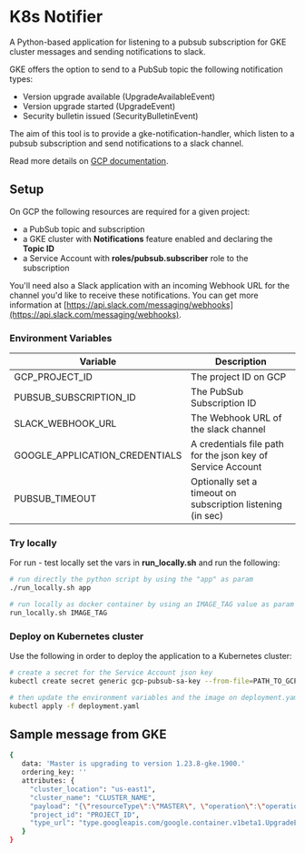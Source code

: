 # K8s Notifier

A Python-based application for listening to a pubsub subscription for GKE cluster messages and sending notifications to slack.

GKE offers the option to send to a PubSub topic the following notification types:

- Version upgrade available (UpgradeAvailableEvent)
- Version upgrade started (UpgradeEvent)
- Security bulletin issued (SecurityBulletinEvent)

The aim of this tool is to provide a gke-notification-handler, which listen to a pubsub subscription and send notifications to a slack channel.

Read more details on [GCP documentation](https://cloud.google.com/kubernetes-engine/docs/tutorials/cluster-notifications-slack).


## Setup

On GCP the following resources are required for a given project:

- a PubSub topic and subscription
- a GKE cluster with **Notifications** feature enabled and declaring the **Topic ID**
- a Service Account with **roles/pubsub.subscriber** role to the subscription

You'll need also a Slack application with an incoming Webhook URL for the channel you'd like to receive these notifications. You can get more information at [https://api.slack.com/messaging/webhooks](https://api.slack.com/messaging/webhooks).


### Environment Variables


| Variable                       | Description                                                 |
| ------------------------------ | ----------------------------------------------------------- |
| GCP_PROJECT_ID                 | The project ID on GCP                                       |
| PUBSUB_SUBSCRIPTION_ID         | The PubSub Subscription ID                                  |
| SLACK_WEBHOOK_URL              | The Webhook URL of the slack channel                        |
| GOOGLE_APPLICATION_CREDENTIALS | A credentials file path for the json key of Service Account |
| PUBSUB_TIMEOUT                 | Optionally set a timeout on subscription listening (in sec) |


### Try locally

For run - test locally set the vars in **run_locally.sh** and run the following:

```bash
# run directly the python script by using the "app" as param
./run_locally.sh app

# run locally as docker container by using an IMAGE_TAG value as param (this will build the image first)
run_locally.sh IMAGE_TAG
```


### Deploy on Kubernetes cluster

Use the following in order to deploy the application to a Kubernetes cluster:

```bash
# create a secret for the Service Account json key
kubectl create secret generic gcp-pubsub-sa-key --from-file=PATH_TO_GCP_PUBSUB_SA_KEY_FILE

# then update the environment variables and the image on deployment.yaml file and run the command:
kubectl apply -f deployment.yaml
```


## Sample message from GKE
```bash
{
   data: 'Master is upgrading to version 1.23.8-gke.1900.'
   ordering_key: ''
   attributes: {
     "cluster_location": "us-east1",
     "cluster_name": "CLUSTER_NAME",
     "payload": "{\"resourceType\":\"MASTER\", \"operation\":\"operation-1662536672793-9f8f675f\", \"operationStartTime\":\"2022-09-07T07:44:32.793341429Z\", \"currentVersion\":\"1.23.7-gke.1400\", \"targetVersion\":\"1.23.8-gke.1900\"}",
     "project_id": "PROJECT_ID",
     "type_url": "type.googleapis.com/google.container.v1beta1.UpgradeEvent"
   }
}

```